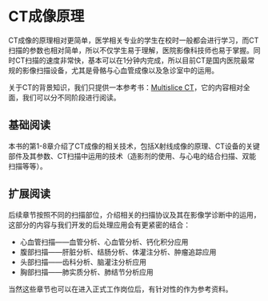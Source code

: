 # CT成像原理

CT成像的原理相对更简单，医学相关专业的学生在校时一般都会进行学习，而CT扫描的参数也相对简单，所以不仅学生易于理解，医院影像科技师也易于掌握。同时CT扫描的速度非常快，基本可以在1分钟内完成，所以目前CT是国内医院最常规的影像扫描设备，尤其是骨骼与心血管成像以及急诊室中的运用。

关于CT的背景知识，我们只提供一本参考书：[Multislice CT](./Multislice_CT.pdf)，它的内容相对全面，我们可以分不同阶段进行阅读。

## 基础阅读
本书的第1-8章介绍了CT成像的相关技术，包括X射线成像的原理、CT设备的关键部件及其参数、CT扫描中运用的技术（造影剂的使用、与心电的结合扫描、双能扫描等等）。

## 扩展阅读
后续章节按照不同的扫描部位，介绍相关的扫描协议及其在影像学诊断中的运用，这部分的内容与我们开发的后处理应用会有更紧密的结合：
+ 心血管扫描——血管分析、心血管分析、钙化积分应用
+ 腹部扫描——肝脏分析、结肠分析、体灌注分析、肿瘤追踪应用
+ 头部扫描——齿科分析、脑灌注分析应用
+ 胸部扫描——肺实质分析、肺结节分析应用

当然这些章节也可以在进入正式工作岗位后，有针对性的作为参考资料。
